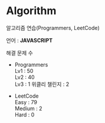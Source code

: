 # Algorithm

알고리즘 연습(Programmers, LeetCode)

언어 : **JAVASCRIPT**

해결 문제 수

- Programmers   
Lv1 : 50   
Lv2 : 40   
Lv3 : 1
위클리 챌린지 : 2

- LeetCode   
Easy : 79   
Medium : 2   
Hard : 0